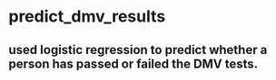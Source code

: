# predict_dmv_results
## used logistic regression to predict whether a person has passed or failed the DMV tests. 
